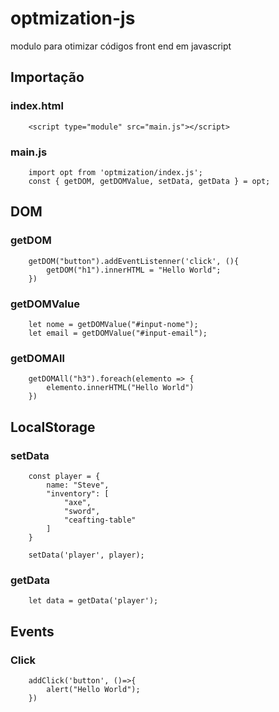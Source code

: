 # optmization-js
modulo para otimizar códigos front end em javascript

## Importação
### index.html
```
    <script type="module" src="main.js"></script>
```
### main.js
```
    import opt from 'optmization/index.js';
    const { getDOM, getDOMValue, setData, getData } = opt;
```

## DOM
### getDOM
```
    getDOM("button").addEventListenner('click', (){
        getDOM("h1").innerHTML = "Hello World";
    })
```

### getDOMValue
```
    let nome = getDOMValue("#input-nome");
    let email = getDOMValue("#input-email");
```

### getDOMAll
```
    getDOMAll("h3").foreach(elemento => {
        elemento.innerHTML("Hello World")
    })
```

## LocalStorage
### setData
```
    const player = {
        name: "Steve",
        "inventory": [
            "axe",
            "sword",
            "ceafting-table"
        ]
    }

    setData('player', player);
```
### getData
```
    let data = getData('player');
```

## Events
### Click
```
    addClick('button', ()=>{
        alert("Hello World");
    })
```